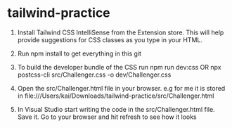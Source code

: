 # tailwind-practice

1. Install Tailwind CSS IntelliSense from the Extension store. This will help provide suggestions for CSS classes as you type in your HTML.

2. Run npm install to get everything in this git

3. To build the developer bundle of the CSS run npm run dev:css OR npx postcss-cli src/Challenger.css -o dev/Challenger.css

4. Open the src/Challenger.html file in your browser. e.g for me it is stored in file:///Users/kai/Downloads/tailwind-practice/src/Challenger.html

5. In Visual Studio start writing the code in the src/Challenger.html file. Save it. Go to your browser and hit refresh to see how it looks
